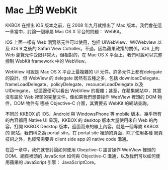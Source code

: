 Mac 上的 WebKit
===============

KKBOX 在推出 iOS 版本之前，在 2008 年九月就推出了 Mac 版本。我們會在這
一章當中，討論一個專屬 Mac OS X 平台的問題： WebKit。

iOS 上面一樣有 Web 瀏覽器元件可以使用，包括 UIWebView、WKWebview 以及
iOS 9 之後的 Safari View Cotroller。不過，因為蘋果政策的關係，iOS 上的
Web 瀏覽元件受限非常大，但相對的，在 Mac OS X 平台上，我們可說可以完整
控制 WebKit framework 中的 WebView。

WebView 可說是 Mac OS X 平台上最複雜的 UI 元件。許多元件上都有delegate
的設計，但 WebView 的 delegate 居然有五種之多，包括 downloadDelegate、
frameLoadDelegate、policyDelegate、resourceLoadDelegate 以及UIDelegate，
從這邊便可以看出 WebView 的複雜；甚至，在蘋果網站中，其實沒有屬於 Web
裡頭的完整文件，像如果我們想要操作 WebView 裡頭的 DOM 物件，DOM 物件有
哪些 Objective-C 介面，其實要去 WebKit 的網站查詢。

不同於 KKBOX 的 iOS、Android 與 WindowsPhone 等 mobile 版本，幾乎所有
的內容都用 Native UI 呈現，KKBOX 的 desktop 版本大量使用來自 Web 的內
容，打開 KKBOX Desktop 版本，迎面而來的線上內容，就是一個專屬 KKBOX 的
網站，我們稱之為 portal site。在 portal site 裡頭的頁面，除了使用各種
網頁技術之外，也經常需要與 client side app 的 native code 溝通。

在這一章中，我們就會討論如何使用 Obejctive-C 語言操作 WebView 裡頭的
DOM、網頁裡頭的 JavaScript 如何與 Objective-C 溝通，以及我們可以如何使
用蘋果的 JavaScript 引擎： JavaScriptCore。
